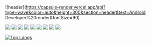 ![header](https://capsule-render.vercel.app/api?type=wave&color=auto&height=300&section=header&text=Android Developer%20render&fontSize=90)

<img src="https://img.shields.io/badge/AndroidStudio-3DDC84?style=flat&logo=AndroidStudio&logoColor=white"/> <img src="https://img.shields.io/badge/Kotlin-61DAFB?style=flat&logo=Kotlin&logoColor=white"/>
<img src="https://img.shields.io/badge/ReactNative-777BB4?style=flat&logo=React&logoColor=white"/>
<img src="https://img.shields.io/badge/Figma-F24E1E?style=flat&logo=Figma&logoColor=white"/>
<img src="https://img.shields.io/badge/Html5-E34F26?style=flat&logo=Html5&logoColor=white"/>
<img src="https://img.shields.io/badge/Css3-1572B6?style=flat&logo=Css3&logoColor=white"/>
<img src="https://img.shields.io/badge/TypeScript-3178C6?style=flat&logo=TypeScript&logoColor=white"/>
<img src="https://img.shields.io/badge/Php-777BB4?style=flat&logo=Php&logoColor=white"/>
<img src="https://img.shields.io/badge/Mysql-4479A1?style=flat&logo=Mysql&logoColor=white"/>

[![Top Langs](https://github-readme-stats.vercel.app/api/top-langs/?username=chhue&layout=compact)](https://github.com/chhue/github-readme-stats)
